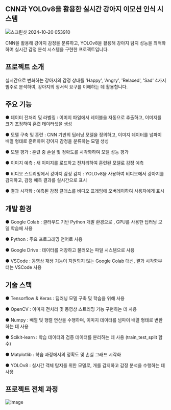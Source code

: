CNN과 YOLOv8을 활용한 실시간 강아지 이모션 인식 시스템
---
![스크린샷 2024-10-20 053910](https://github.com/user-attachments/assets/43f3a613-2047-4667-aaa9-652a4efab6c9)

CNN을 활용해 강아지 감정을 분류하고, YOLOv8을 활용해 강아지 탐지 성능을 최적화하여 실시간 감정 분석 시스템을 구현한 프로젝트입니다.

프로젝트 소개
---
실시간으로 변화하는 강아지의 감정 상태를 'Happy', 'Angry', 'Relaxed', 'Sad' 4가지 범주로 분석하여, 강아지의 정서적 요구를 이해하는 데 활용합니다.

주요 기능
---
● 데이터 전처리 및 라벨링 : 이미지 파일에서 레이블을 자동으로 추출하고, 이미지를 크기 조정하여 훈련 데이터셋을 생성

● 모델 구축 및 훈련 : CNN 기반의 딥러닝 모델을 정의하고, 이미지 데이터를 넘파이 배열 형태로 훈련하여 강아지 감정을 분류하는 모델 생성

● 모델 평가 : 훈련 중 손실 및 정확도를 시각화하여 모델 성능 평가

● 이미지 예측 : 새 이미지를 로드하고 전처리하여 훈련된 모델로 감정 예측

● 비디오 스트리밍에서 강아지 감정 감지 : YOLOv8을 사용하여 비디오에서 강아지를 감지하고, 감정 예측 결과를 실시간으로 표시

● 결과 시각화 : 예측된 감정 클래스를 비디오 프레임에 오버레이하여 사용자에게 표시

개발 환경
--
● Google Colab : 클라우드 기반 Python 개발 환경으로 , GPU를 사용한 딥러닝 모델 학습에 사용

● Python : 주요 프로그래밍 언어로 사용

● Google Drive : 데이터를 저장하고 불러오는 파일 시스템으로 사용

● VSCode : 동영상 재생 기능이 지원되지 않는 Google Colab 대신, 결과 시각화부터는 VSCode 사용

기술 스택
--
● Tensorflow & Keras : 딥러닝 모델 구축 및 학습을 위해 사용

● OpenCV : 이미지 전처리 및 동영상 스트리밍 기능 구현하는 데 사용

● Numpy : 배열 및 행렬 연산을 수행하며, 이미지 데이터를 넘파이 배열 형태로 변환하는 데 사용

● Scikit-learn : 학습 데이터와 검증 데이터를 분리하는 데 사용 (train_test_split 함수)

● Matplotlib : 학습 과정에서의 정확도 및 손실 그래프 시각화

● YOLOv8 : 실시간 객체 탐지를 위한 모델로, 개를 감지하고 감정 분석을 수행하는 데 사용

프로젝트 전체 과정
----
![image](https://github.com/user-attachments/assets/8ff1ed7d-db81-4ff3-828a-11673fbeaca5)
